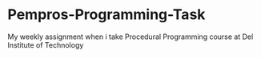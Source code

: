 # Pempros-Programming-Task
My weekly assignment when i take Procedural Programming course at Del Institute of Technology
